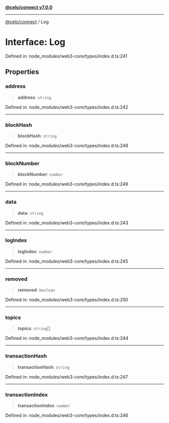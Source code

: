 [**@celo/connect v7.0.0**](../README.md)

***

[@celo/connect](../globals.md) / Log

# Interface: Log

Defined in: node\_modules/web3-core/types/index.d.ts:241

## Properties

### address

> **address**: `string`

Defined in: node\_modules/web3-core/types/index.d.ts:242

***

### blockHash

> **blockHash**: `string`

Defined in: node\_modules/web3-core/types/index.d.ts:248

***

### blockNumber

> **blockNumber**: `number`

Defined in: node\_modules/web3-core/types/index.d.ts:249

***

### data

> **data**: `string`

Defined in: node\_modules/web3-core/types/index.d.ts:243

***

### logIndex

> **logIndex**: `number`

Defined in: node\_modules/web3-core/types/index.d.ts:245

***

### removed

> **removed**: `boolean`

Defined in: node\_modules/web3-core/types/index.d.ts:250

***

### topics

> **topics**: `string`[]

Defined in: node\_modules/web3-core/types/index.d.ts:244

***

### transactionHash

> **transactionHash**: `string`

Defined in: node\_modules/web3-core/types/index.d.ts:247

***

### transactionIndex

> **transactionIndex**: `number`

Defined in: node\_modules/web3-core/types/index.d.ts:246
